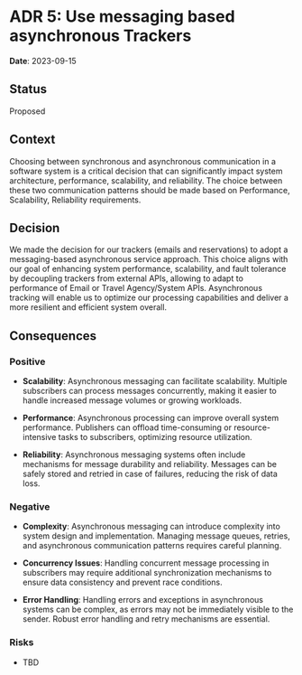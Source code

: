 # ADR 5: Use messaging based asynchronous Trackers

**Date**: 2023-09-15

## Status
Proposed

## Context
Choosing between synchronous and asynchronous communication in a software system is a critical decision that can significantly impact system architecture, performance, scalability, and reliability. The choice between these two communication patterns should be made based on Performance, Scalability, Reliability requirements.

## Decision
We made the decision for our trackers (emails and reservations) to adopt a messaging-based asynchronous service approach. 
This choice aligns with our goal of enhancing system performance, scalability, and fault tolerance by decoupling trackers from external APIs, allowing to adapt to performance of Email or Travel Agency/System APIs. 
Asynchronous tracking will enable us to optimize our processing capabilities and deliver a more resilient and efficient system overall.

## Consequences
 
### Positive
- **Scalability**: Asynchronous messaging can facilitate scalability. Multiple subscribers can process messages concurrently, making it easier to handle increased message volumes or growing workloads.

- **Performance**: Asynchronous processing can improve overall system performance. Publishers can offload time-consuming or resource-intensive tasks to subscribers, optimizing resource utilization.

- **Reliability**: Asynchronous messaging systems often include mechanisms for message durability and reliability. Messages can be safely stored and retried in case of failures, reducing the risk of data loss.

### Negative
- **Complexity**: Asynchronous messaging can introduce complexity into system design and implementation. Managing message queues, retries, and asynchronous communication patterns requires careful planning.

- **Concurrency Issues**: Handling concurrent message processing in subscribers may require additional synchronization mechanisms to ensure data consistency and prevent race conditions.

- **Error Handling**: Handling errors and exceptions in asynchronous systems can be complex, as errors may not be immediately visible to the sender. Robust error handling and retry mechanisms are essential.

### Risks
- TBD